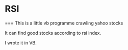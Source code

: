 RSI
===

===
This is a little vb programme crawling yahoo stocks

It can find good stocks according to rsi index.

I wrote it in VB.
